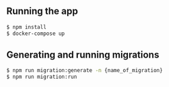 ## Running the app

```bash
$ npm install
$ docker-compose up
```

## Generating and running migrations
```bash
$ npm run migration:generate -n {name_of_migration}
$ npm run migration:run
```